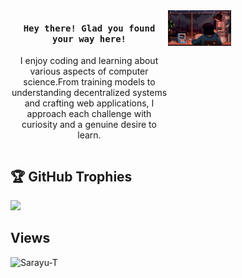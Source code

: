 <div style="display:flex; flex-direction:row;">
  <div style="flex:1; left: 0">
    <h4 align="center"><samp>Hey there! Glad you found your way here!</samp></h4>
    <p align="center">
       I enjoy coding and learning about various aspects of computer science.From training models to understanding decentralized systems and crafting web applications, I approach each challenge with curiosity and a genuine desire to learn. 
    </p>
  </div>
  <div style="flex:1; right:0">
    <img width="40%" src="https://github.com/Sarayu-T/Sarayu-T/blob/main/coder.svg" />
  </div>
</div>

## 🏆 GitHub Trophies
![](https://github-profile-trophy.vercel.app/?username=Sarayu-T&theme=nord&no-frame=false&no-bg=true&margin-w=4)

## Views
<p align="left"> <img src="https://komarev.com/ghpvc/?username=Sarayu-T&label=Profile%20views&color=0e75b6&style=flat" alt="Sarayu-T" /> </p>

<!--
**ari-hacks/ari-hacks** is a ✨ _special_ ✨ repository because its `README.md` (this file) appears on your GitHub profile.

Here are some ideas to get you started:

- 🔭 I’m currently working on ...
- 🌱 I’m currently learning ...
- 👯 I’m looking to collaborate on ...
- 🤔 I’m looking for help with ...
- 💬 Ask me about ...
- 📫 How to reach me: ...
- 😄 Pronouns: ...
- ⚡ Fun fact: ...
-->
